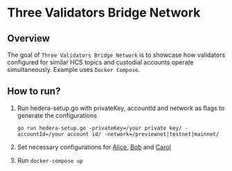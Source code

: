 # Three Validators Bridge Network

## Overview

The goal of `Three Validators Bridge Network` is to showcase how validators configured
for similar HCS topics and custodial accounts operate simultaneously.
Example uses `Docker Compose`.

## How to run?

1. Run hedera-setup.go with privateKey, accountId and network as flags to generate the configurations

    `go run hedera-setup.go -privateKey=/your private key/ -accountId=/your account id/ -network=/previewnet|testnet|mainnet/`

2. Set necessary configurations for [Alice](./alice/config/application.yml), [Bob](./bob/config/application.yml)
   and [Carol](./carol/config/application.yml)
3. Run `docker-compose up`
